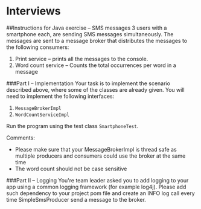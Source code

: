Interviews
==========
##Instructions for Java exercise – SMS messages
3 users with a smartphone each, are sending SMS messages simultaneously. The messages are sent to a message broker that distributes the messages to the following consumers:

1. Print service – prints all the messages to the console.
2. Word count service – Counts the total occurrences per word in a message


###Part I – Implementation
Your task is to implement the scenario described above, where some of the classes are already given. You will need to implement the following interfaces:

1.	`MessageBrokerImpl`
2.	`WordCountServiceImpl`

Run the program using the test class `SmartphoneTest`.

Comments:
* Please make sure that your MessageBrokerImpl is thread safe as multiple producers and consumers could use the broker at the same time
* The word count should not be case sensitive

###Part II – Logging
You're team leader asked you to add logging to your app using a common logging framework (for example log4j).
Please add such dependency to your project pom file and create an INFO log call every time SimpleSmsProducer send a message to the broker.
 
